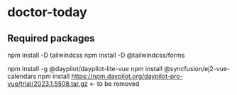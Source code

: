 # doctor-today

## Required packages
  npm install -D tailwindcss
  npm install -D @tailwindcss/forms

  npm install -g @daypilot/daypilot-lite-vue
  npm install @syncfusion/ej2-vue-calendars
  npm install https://npm.daypilot.org/daypilot-pro-vue/trial/2023.1.5508.tar.gz <- to be removed


